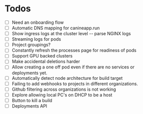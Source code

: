 # Todos
- [ ] Need an onboarding flow
- [ ] Automatic DNS mapping for canineapp.run
- [ ] Show ingress logs at the cluster level -- parse NGINX logs
- [ ] Streaming logs for pods
- [ ] Project groupings?
- [ ] Constantly refresh the processes page for readiness of pods
- [ ] Support GPU backed clusters
- [ ] Make accidental deletions harder
- [ ] Allow creating a one off pod even if there are no services or deployments yet.
- [ ] Automatically detect node architecture for build target
- [ ] Failing to add webhooks to projects in different organizations.
- [ ] Github filtering across organizations is not working
- [ ] Explore allowing local PC's on DHCP to be a host
- [ ] Button to kill a build
- [ ] Deployments API